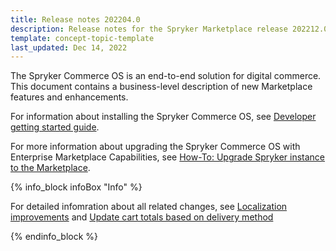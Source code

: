 ```yaml
---
title: Release notes 202204.0
description: Release notes for the Spryker Marketplace release 202212.0
template: concept-topic-template
last_updated: Dec 14, 2022
---
```


The Spryker Commerce OS is an end-to-end solution for digital commerce. This document contains a business-level description of new Marketplace features and enhancements.

For information about installing the Spryker Commerce OS, see [Developer getting started guide](/docs/scos/dev/developer-getting-started-guide.html).

For more information about upgrading the Spryker Commerce OS with Enterprise Marketplace Capabilities, see [How-To: Upgrade Spryker instance to the Marketplace](/docs/marketplace/dev/howtos/how-to-upgrade-spryker-instance-to-marketplace.html).


{% info_block infoBox "Info" %}

For detailed infomration about all related changes, see [Localization improvements](/docs/scos/user/intro-to-spryker/releases/release-notes/release-notes-202212.0/release-notes-202212.0.md#localization-improvements-) and [Update cart totals based on delivery method](//docs/scos/user/intro-to-spryker/releases/release-notes/release-notes-202212.0/release-notes-202212.0.md#update-cart-totals-based-on-delivery-method-)

{% endinfo_block %}

